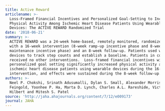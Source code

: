 ```yaml
---
title: Active Reward
articlename: >-
  Loss‐Framed Financial Incentives and Personalized Goal‐Setting to Increase
  Physical Activity Among Ischemic Heart Disease Patients Using Wearable
  Devices: The ACTIVE REWARD Randomized Trial
date: '2018-06-21'
summary: >-
  ACTIVE REWARD was a 24‐week home‐based, remotely monitored, randomized trial
  with a 16‐week intervention (8‐week ramp‐up incentive phase and 8‐week
  maintenance incentive phase) and an 8‐week follow‐up. Patients used wearable
  devices to track step counts and establish a baseline. Patients in control
  received no other interventions.  Loss‐framed financial incentives with
  personalized goal setting significantly increased physical activity among
  ischemic heart disease patients using wearable devices during the 16‐week
  intervention, and effects were sustained during the 8‐week follow‐up.
authors: >-
  Neel P. Chokshi, Srinath Adusumalli, Dylan S. Small, Alexander Morris, Jordyn
  Feingold, Yoonhee P. Ha, Marta D. Lynch, Charles A.L. Rareshide, Victoria
  Hilbert and Mitesh S. Patel
source: 'http://jaha.ahajournals.org/content/7/12/e009173'
journal: JAHA
---
```


